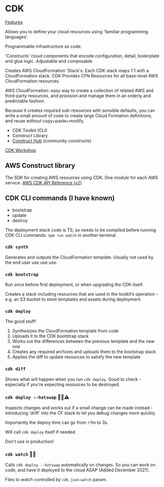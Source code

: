 # CDK

[Features](https://aws.amazon.com/cdk/features/?refid=ce1f55b8-6da8-4aa2-af36-3f11e9a449ae)

Allows you to define your cloud resources using 'familiar programming languages'.

Programmable infrastructure as code.

'Constructs' cloud components that encode configuration, detail, boilerplate and glue logic. Adjustable and composable.

Creates AWS CloudFormation 'Stack's. Each CDK stack maps 1:1 with a CloudFormation stack. CDK Provides CFN Resources for all base-level AWS CloudFormation resources.

AWS CloudFormation: easy way to create a collection of related AWS and third-party resources, and provision and manage them in an orderly and predictable fashion.

Because it creates required sub-resources with sensible defaults, you can write a small amount of code to create large Cloud Formation definitions, and reuse without copy+paste+modify.

- CDK Toolkit (CLI)
- Construct Library
- [Construct Hub](https://constructs.dev/) (community constructs)

[CDK Workshop](https://cdkworkshop.com/)

## AWS Construct library

The SDK for creating AWS resources using CDK. One _module_ for each AWS service. [AWS CDK API Reference (v2)](https://docs.aws.amazon.com/cdk/api/v2/docs/aws-construct-library.html)

## CDK CLI commands (I have known)

- bootstrap
- update
- destroy

The deployment stack code is TS, so needs to be compiled before running CDK CLI commands. `npm run watch` in another terminal.

### `cdk synth`

Generates and outputs the CloudFormation template. Usually not used by the end user use use use.

### `cdk bootstrap`

Run once before first deployment, or when upgrading the CDK itself.

Creates a stack including resources that are used in the toolkit’s operation - e.g. an S3 bucket to store templates and assets during deployment.

### `cdk deploy`

The good stuff!

1. Synthesizes the CloudFormation template from code
1. Uploads it to the CDK bootstrap stack
1. Works out the differences between the previous template and the new one
1. Creates any required archives and uploads them to the bootstrap stack
1. Applies the diff to update resources to satisfy the new template

### `cdk diff`

Shows what will happen when you run `cdk deploy`. Good to check - especially if you're expecting resources to be destroyed.

### `cdk deploy --hotswap` 🤯⏰⚠

Inspects changes and works out if a small change can be made instead - introducing 'drift' into the CF stack to let you debug changes more quickly.

Importantly the deploy time can go from >1m to 3s.

Will call `cdk deploy` itself if needed.

Don't use in production!

### `cdk watch` 🤯🤯

Calls `cdk deploy --hotswap` automatically on changes. So you can work on code, and have it deployed to the cloud ASAP (Added December 2021).

Files to watch controlled by `cdk.json` `watch` param.
